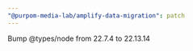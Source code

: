 ```yaml
---
"@purpom-media-lab/amplify-data-migration": patch
---
```


Bump @types/node from 22.7.4 to 22.13.14
